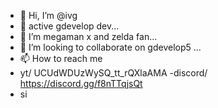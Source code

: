 - 👋 Hi, I’m @ivg
- 👀 active gdevelop dev...
- 🌱 I’m megaman x and zelda fan...
- 💞️ I’m looking to collaborate on gdevelop5 ...
- 📫 How to reach me
- yt/ UCUdWDUzWySQ_tt_rQXlaAMA
-discord/ https://discord.gg/f8nTTqjsQt
-  si
  

<!---
ivgdv/ivgdv is a ✨ special ✨ repository because its `README.md` (this file) appears on your GitHub profile.
You can click the Preview link to take a look at your changes.
--->
